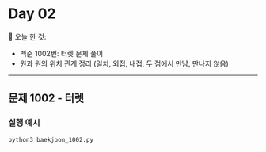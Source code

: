 # Day 02

📌 오늘 한 것:
- 백준 1002번: 터렛 문제 풀이
- 원과 원의 위치 관계 정리 (일치, 외접, 내접, 두 점에서 만남, 만나지 않음)

---

## 문제 1002 - 터렛

### 실행 예시
```bash
python3 baekjoon_1002.py
